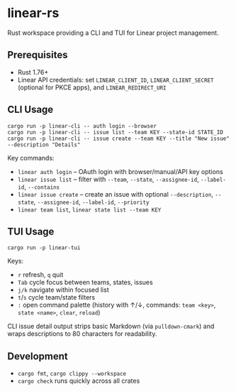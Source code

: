 # linear-rs

Rust workspace providing a CLI and TUI for Linear project management.

## Prerequisites
- Rust 1.76+
- Linear API credentials: set `LINEAR_CLIENT_ID`, `LINEAR_CLIENT_SECRET` (optional for PKCE apps), and `LINEAR_REDIRECT_URI`

## CLI Usage
```
cargo run -p linear-cli -- auth login --browser
cargo run -p linear-cli -- issue list --team KEY --state-id STATE_ID
cargo run -p linear-cli -- issue create --team KEY --title "New issue" --description "Details"
```
Key commands:
- `linear auth login` – OAuth login with browser/manual/API key options
- `linear issue list` – filter with `--team`, `--state`, `--assignee-id`, `--label-id`, `--contains`
- `linear issue create` – create an issue with optional `--description`, `--state`, `--assignee-id`, `--label-id`, `--priority`
- `linear team list`, `linear state list --team KEY`

## TUI Usage
```
cargo run -p linear-tui
```
Keys:
- `r` refresh, `q` quit
- `Tab` cycle focus between teams, states, issues
- `j/k` navigate within focused list
- `t`/`s` cycle team/state filters
- `:` open command palette (history with ↑/↓, commands: `team <key>`, `state <name>`, `clear`, `reload`)

CLI issue detail output strips basic Markdown (via `pulldown-cmark`) and wraps descriptions to 80 characters for readability.

## Development
- `cargo fmt`, `cargo clippy --workspace`
- `cargo check` runs quickly across all crates
